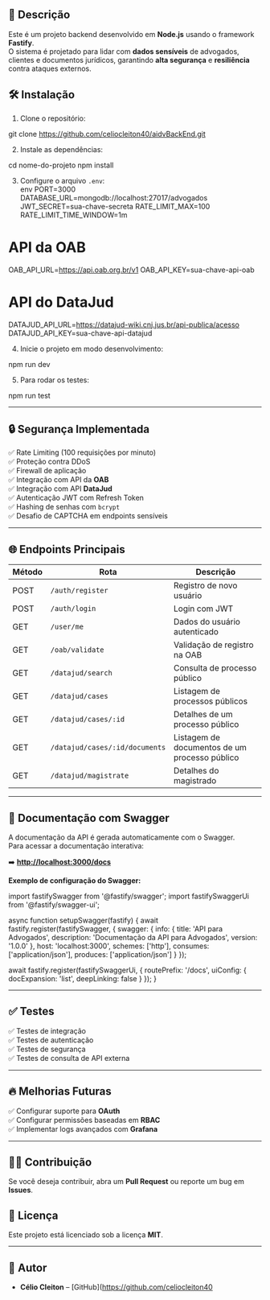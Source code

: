 ## 🚀 **Descrição**
Este é um projeto backend desenvolvido em **Node.js** usando o framework **Fastify**.  
O sistema é projetado para lidar com **dados sensíveis** de advogados, clientes e documentos jurídicos, garantindo **alta segurança** e **resiliência** contra ataques externos.  


## 🛠️ **Instalação**
1. Clone o repositório:  

git clone https://github.com/celiocleiton40/aidvBackEnd.git


2. Instale as dependências:  

cd nome-do-projeto
npm install


3. Configure o arquivo `.env`:  
env
PORT=3000
DATABASE_URL=mongodb://localhost:27017/advogados
JWT_SECRET=sua-chave-secreta
RATE_LIMIT_MAX=100
RATE_LIMIT_TIME_WINDOW=1m

# API da OAB
OAB_API_URL=https://api.oab.org.br/v1
OAB_API_KEY=sua-chave-api-oab

# API do DataJud
DATAJUD_API_URL=https://datajud-wiki.cnj.jus.br/api-publica/acesso
DATAJUD_API_KEY=sua-chave-api-datajud


4. Inicie o projeto em modo desenvolvimento:  

npm run dev


5. Para rodar os testes:  

npm run test


---

## 🔒 **Segurança Implementada**
✅ Rate Limiting (100 requisições por minuto)  
✅ Proteção contra DDoS  
✅ Firewall de aplicação  
✅ Integração com API da **OAB**  
✅ Integração com API **DataJud**  
✅ Autenticação JWT com Refresh Token  
✅ Hashing de senhas com `bcrypt`  
✅ Desafio de CAPTCHA em endpoints sensíveis  

---

## 🌐 **Endpoints Principais**
| Método | Rota | Descrição |
|--------|-------|-----------|
| POST   | `/auth/register` | Registro de novo usuário |
| POST   | `/auth/login`    | Login com JWT |
| GET    | `/user/me`       | Dados do usuário autenticado |
| GET    | `/oab/validate`  | Validação de registro na OAB |
| GET    | `/datajud/search`| Consulta de processo público |
| GET    | `/datajud/cases`  | Listagem de processos públicos |
| GET    | `/datajud/cases/:id` | Detalhes de um processo público |
| GET    | `/datajud/cases/:id/documents` | Listagem de documentos de um processo público |
| GET    | `/datajud/magistrate` | Detalhes do magistrado |
---

## 📄 **Documentação com Swagger**
A documentação da API é gerada automaticamente com o Swagger.  
Para acessar a documentação interativa:  

➡️ **[http://localhost:3000/docs](http://localhost:3000/docs)**  

**Exemplo de configuração do Swagger:**

import fastifySwagger from '@fastify/swagger';
import fastifySwaggerUi from '@fastify/swagger-ui';

async function setupSwagger(fastify) {
  await fastify.register(fastifySwagger, {
    swagger: {
      info: {
        title: 'API para Advogados',
        description: 'Documentação da API para Advogados',
        version: '1.0.0'
      },
      host: 'localhost:3000',
      schemes: ['http'],
      consumes: ['application/json'],
      produces: ['application/json']
    }
  });

  await fastify.register(fastifySwaggerUi, {
    routePrefix: '/docs',
    uiConfig: {
      docExpansion: 'list',
      deepLinking: false
    }
  });
}


---

## ✅ **Testes**
✅ Testes de integração  
✅ Testes de autenticação  
✅ Testes de segurança  
✅ Testes de consulta de API externa  

---

## 🔥 **Melhorias Futuras**
✅ Configurar suporte para **OAuth**  
✅ Configurar permissões baseadas em **RBAC**  
✅ Implementar logs avançados com **Grafana**  

---

## 👨‍💻 **Contribuição**
Se você deseja contribuir, abra um **Pull Request** ou reporte um bug em **Issues**.

## 📜 **Licença**
Este projeto está licenciado sob a licença **MIT**.

---

## 🚀 **Autor**
- **Célio Cleiton** – [GitHub](https://github.com/celiocleiton40
